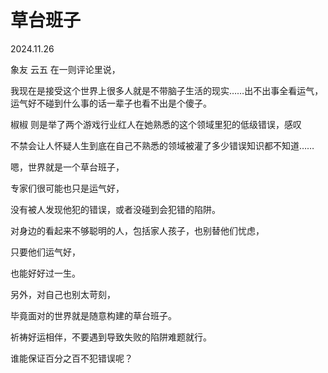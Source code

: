 # 草台班子
2024.11.26

象友 云五 在一则评论里说，

我现在是接受这个世界上很多人就是不带脑子生活的现实……出不出事全看运气，运气好不碰到什么事的话一辈子也看不出是个傻子。

椒椒 则是举了两个游戏行业红人在她熟悉的这个领域里犯的低级错误，感叹

不禁会让人怀疑人生到底在自己不熟悉的领域被灌了多少错误知识都不知道……

嗯，世界就是一个草台班子，

专家们很可能也只是运气好，

没有被人发现他犯的错误，或者没碰到会犯错的陷阱。

对身边的看起来不够聪明的人，包括家人孩子，也别替他们忧虑，

只要他们运气好，

也能好好过一生。

另外，对自己也别太苛刻，

毕竟面对的世界就是随意构建的草台班子。

祈祷好运相伴，不要遇到导致失败的陷阱难题就行。


谁能保证百分之百不犯错误呢？
